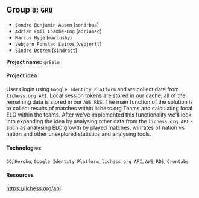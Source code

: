 ## Group `8`: `GR8`

* `Sondre Benjamin Aasen` (`sondrbaa`)
* `Adrian Emil Chambe-Eng` (`adrianec`)
* `Marcus Hyge`  (`marcushy`)
* `Vebjørn Fonstad Leiros` (`vebjorfl`)
* `Sindre Østrem` (`sindrost`)

**Project name:** `gr8elo`

#### Project idea

Users login using `Google Identity Platform` and we collect data from `lichess.org API`. Local session tokens are stored in our cache, all of the remaining data is stored in our `AWS RDS`. The main function of the solution is to collect results of matches within lichess.org Teams and calculating local ELO within the teams. After we've implemented this functionality we'll look into expanding the idea by analysing other data from the `lichess.org API` - such as analysing ELO growth by played matches, winrates of nation vs nation and other unexplored statistics and analysing tools.

#### Technologies

`GO`, `Heroku`, `Google Identity Platform`, `lichess.org API`, `AWS RDS`, `Crontabs`

#### Resources

https://lichess.org/api
